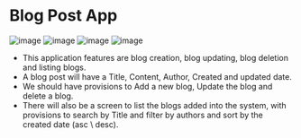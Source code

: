 # Blog Post App
![image](https://user-images.githubusercontent.com/83802185/188304690-cb594acb-8982-4a01-864d-4d698b5b73c5.png)
![image](https://user-images.githubusercontent.com/83802185/188304930-fd04f467-91cf-40c2-a636-27a90e4c0bbf.png)
![image](https://user-images.githubusercontent.com/83802185/188304953-193ebb9b-084b-43ad-b768-76125bf86e64.png)
![image](https://user-images.githubusercontent.com/83802185/188304978-9810ea1b-66b7-4376-be77-8f21227edd5c.png)


- This application features are blog creation, blog updating, blog deletion and listing blogs.
- A blog post will have a Title, Content, Author, Created and updated date.
- We should have provisions to Add a new blog, Update the blog and delete a blog.
- There will also be a screen to list the blogs added into the system, with provisions to search by Title and filter by authors and sort by the created date (asc \ desc).

